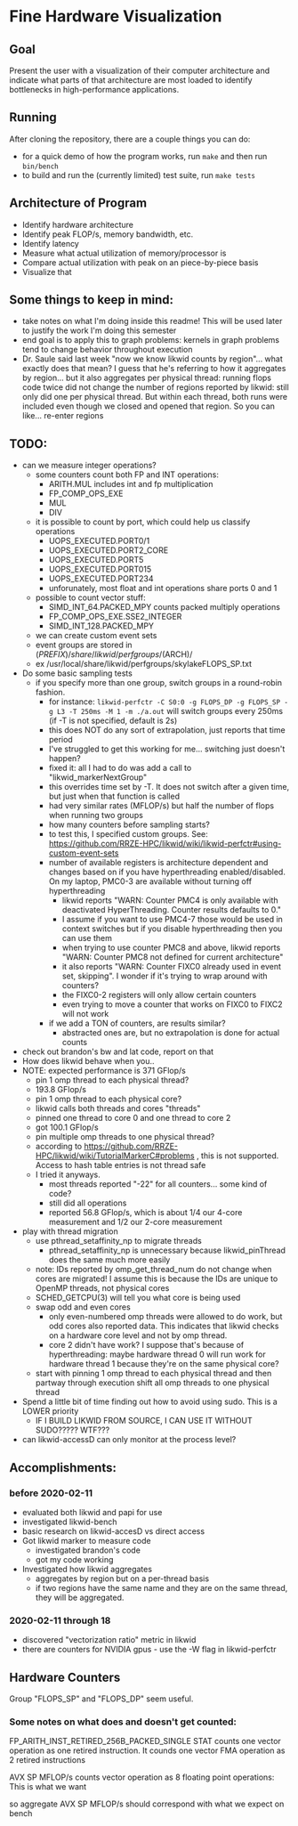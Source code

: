 # Fine Hardware Visualization
## Goal
Present the user with a visualization of their computer architecture and
indicate what parts of that architecture are most loaded to identify
bottlenecks in high-performance applications.

## Running
After cloning the repository, there are a couple things you can do:
 - for a quick demo of how the program works, run `make` and then run
   `bin/bench`
 - to build and run the (currently limited) test suite, run `make tests`

## Architecture of Program
 - Identify hardware architecture
 - Identify peak FLOP/s, memory bandwidth, etc.
 - Identify latency
 - Measure what actual utilization of memory/processor is
 - Compare actual utilization with peak on an piece-by-piece basis
 - Visualize that

## Some things to keep in mind:
 - take notes on what I'm doing inside this readme! This will be used later to
   justify the work I'm doing this semester
 - end goal is to apply this to graph problems: kernels in graph problems tend
   to change behavior throughout execution
 - Dr. Saule said last week "now we know likwid counts by region"... what
   exactly does that mean? I guess that he's referring to how it aggregates by
   region... but it also aggregates per physical thread: running flops code
   twice did not change the number of regions reported by likwid: still only
   did one per physical thread. But within each thread, both runs were included
   even though we closed and opened that region. So you can like... re-enter
   regions

## TODO:
 - can we measure integer operations?
   - some counters count both FP and INT operations: 
     - ARITH.MUL includes int and fp multiplication
     - FP_COMP_OPS_EXE
     - MUL
     - DIV
   - it is possible to count by port, which could help us classify operations
     - UOPS_EXECUTED.PORT0/1
     - UOPS_EXECUTED.PORT2_CORE
     - UOPS_EXECUTED.PORT5
     - UOPS_EXECUTED.PORT015
     - UOPS_EXECUTED.PORT234
     - unforunately, most float and int operations share ports 0 and 1
   - possible to count vector stuff:
     - SIMD_INT_64.PACKED_MPY counts packed multiply operations
     - FP_COMP_OPS_EXE.SSE2_INTEGER
     - SIMD_INT_128.PACKED_MPY
   - we can create custom event sets
   - event groups are stored in $(PREFIX)/share/likwid/perfgroups/$(ARCH)/
   - ex /usr/local/share/likwid/perfgroups/skylakeFLOPS_SP.txt
 - Do some basic sampling tests
   - if you specify more than one group, switch groups in a round-robin
     fashion. 
     - for instance: 
       `likwid-perfctr -C S0:0 -g FLOPS_DP -g FLOPS_SP -g L3 -T 250ms -M 1 -m
       ./a.out`
       will switch groups every 250ms (if -T is not specified, default is 2s)
     - this does NOT do any sort of extrapolation, just reports that time
       period
     - I've struggled to get this working for me... switching just doesn't
       happen?
     - fixed it: all I had to do was add a call to "likwid_markerNextGroup"
     - this overrides time set by -T. It does not switch after a given time,
       but just when that function is called
     - had very similar rates (MFLOP/s) but half the number of flops when
       running two groups
	 - how many counters before sampling starts?
     - to test this, I specified custom groups. See:
       https://github.com/RRZE-HPC/likwid/wiki/likwid-perfctr#using-custom-event-sets
     - number of available registers is architecture dependent and changes
       based on if you have hyperthreading enabled/disabled. On my laptop,
       PMC0-3 are available without turning off hyperthreading
        - likwid reports "WARN: Counter PMC4 is only available with deactivated
          HyperThreading. Counter results defaults to 0."
        - I assume if you want to use PMC4-7 those would be used in context
          switches but if you disable hyperthreading then you can use them 
        - when trying to use counter PMC8 and above, likwid reports "WARN:
          Counter PMC8 not defined for current architecture"
        - it also reports "WARN: Counter FIXC0 already used in event set,
          skipping". I wonder if it's trying to wrap around with counters?
        - the FIXC0-2 registers will only allow certain counters
        - even trying to move a counter that works on FIXC0 to FIXC2 will not
          work
	 - if we add a TON of counters, are results similar?
        - abstracted ones are, but no extrapolation is done for actual counts
 - check out brandon's bw and lat code, report on that
 - How does likwid behave when you..
  - NOTE: expected performance is 371 GFlop/s
 	- pin 1 omp thread to each physical thread? 
    - 193.8 GFlop/s
 	- pin 1 omp thread to each physical core?
    - likwid calls both threads and cores "threads"
    - pinned one thread to core 0 and one thread to core 2
    - got 100.1 GFlop/s
 	- pin multiple omp threads to one physical thread?
    - according to
      https://github.com/RRZE-HPC/likwid/wiki/TutorialMarkerC#problems , this
      is not supported. Access to hash table entries is not thread safe
    - I tried it anyways. 
      - most threads reported "-22" for all counters... some kind of code?
      - still did all operations
      - reported 56.8 GFlop/s, which is about 1/4 our 4-core measurement and
        1/2 our 2-core measurement
  - play with thread migration
    - use pthread_setaffinity_np to migrate threads
      - pthread_setaffinity_np is unnecessary because likwid_pinThread does the
        same much more easily
    - note: IDs reported by omp_get_thread_num do not change when cores are
      migrated! I assume this is because the IDs are unique to OpenMP threads,
      not physical cores
    - SCHED_GETCPU(3) will tell you what core is being used
    - swap odd and even cores
      - only even-numbered omp threads were allowed to do work, but odd cores
        also reported data. This indicates that likwid checks on a hardware
        core level and not by omp thread.
      - core 2 didn't have work? I suppose that's because of hyperthreading:
        maybe hardware thread 0 will run work for hardware thread 1 because
        they're on the same physical core?
    - start with pinning 1 omp thread to each physical thread and then partway
      through execution shift all omp threads to one physical thread 
 - Spend a little bit of time finding out how to avoid using sudo. This is a
   LOWER priority
	 - IF I BUILD LIKWID FROM SOURCE, I CAN USE IT WITHOUT SUDO????? WTF???
 -  can likwid-accessD can only monitor at the process level?

## Accomplishments:
### before 2020-02-11
 - evaluated both likwid and papi for use
 - investigated likwid-bench
 - basic research on likwid-accesD vs direct access
 - Got likwid marker to measure code
   - investigated brandon's code
   - got my code working
 - Investigated how likwid aggregates
   - aggregates by region but on a per-thread basis
   - if two regions have the same name and they are on the same thread, they
     will be aggregated.

### 2020-02-11 through 18
 - discovered "vectorization ratio" metric in likwid
 - there are counters for NVIDIA gpus - use the -W flag in likwid-perfctr

## Hardware Counters
Group "FLOPS_SP" and "FLOPS_DP" seem useful.

### Some notes on what does and doesn't get counted:
FP_ARITH_INST_RETIRED_256B_PACKED_SINGLE STAT counts one vector operation as
one retired instruction. 
It counds one vector FMA operation as 2 retired instructions

AVX SP MFLOP/s counts vector operation as 8 floating point operations: This
is what we want

so aggregate AVX SP MFLOP/s should correspond with what we expect on bench

